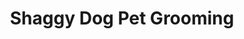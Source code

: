 ---
title: "Shaggy Dog Pet Grooming"
url: /elizabethtown/shaggy-dog-pet-grooming/
shop: pet grooming
---
